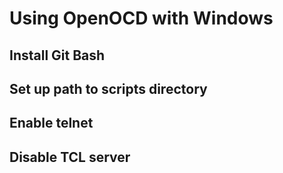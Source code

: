 # Using OpenOCD with Windows
## Install Git Bash
## Set up path to scripts directory
## Enable telnet
## Disable TCL server

